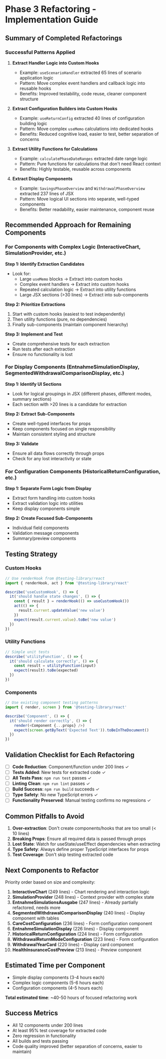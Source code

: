 # Phase 3 Refactoring - Implementation Guide

## Summary of Completed Refactorings

### Successful Patterns Applied

1. **Extract Handler Logic into Custom Hooks**
   - Example: `useScenarioHandler` extracted 65 lines of scenario application logic
   - Pattern: Move complex event handlers and callback logic into reusable hooks
   - Benefits: Improved testability, code reuse, cleaner component structure

2. **Extract Configuration Builders into Custom Hooks**
   - Example: `useReturnConfig` extracted 40 lines of configuration building logic
   - Pattern: Move complex `useMemo` calculations into dedicated hooks
   - Benefits: Reduced cognitive load, easier to test, better separation of concerns

3. **Extract Utility Functions for Calculations**
   - Example: `calculatePhaseDateRanges` extracted date range logic
   - Pattern: Pure functions for calculations that don't need React context
   - Benefits: Highly testable, reusable across components

4. **Extract Display Components**
   - Example: `SavingsPhaseOverview` and `WithdrawalPhaseOverview` extracted 237 lines of JSX
   - Pattern: Move logical UI sections into separate, well-typed components
   - Benefits: Better readability, easier maintenance, component reuse

## Recommended Approach for Remaining Components

### For Components with Complex Logic (InteractiveChart, SimulationProvider, etc.)

**Step 1: Identify Extraction Candidates**
- Look for:
  - Large `useMemo` blocks → Extract into custom hooks
  - Complex event handlers → Extract into custom hooks
  - Repeated calculation logic → Extract into utility functions
  - Large JSX sections (>30 lines) → Extract into sub-components

**Step 2: Prioritize Extractions**
1. Start with custom hooks (easiest to test independently)
2. Then utility functions (pure, no dependencies)
3. Finally sub-components (maintain component hierarchy)

**Step 3: Implement and Test**
- Create comprehensive tests for each extraction
- Run tests after each extraction
- Ensure no functionality is lost

### For Display Components (EntnahmeSimulationDisplay, SegmentedWithdrawalComparisonDisplay, etc.)

**Step 1: Identify UI Sections**
- Look for logical groupings in JSX (different phases, different modes, summary sections)
- Each section with >20 lines is a candidate for extraction

**Step 2: Extract Sub-Components**
- Create well-typed interfaces for props
- Keep components focused on single responsibility
- Maintain consistent styling and structure

**Step 3: Validate**
- Ensure all data flows correctly through props
- Check for any lost interactivity or state

### For Configuration Components (HistoricalReturnConfiguration, etc.)

**Step 1: Separate Form Logic from Display**
- Extract form handling into custom hooks
- Extract validation logic into utilities
- Keep display components simple

**Step 2: Create Focused Sub-Components**
- Individual field components
- Validation message components
- Summary/preview components

## Testing Strategy

### Custom Hooks
```typescript
// Use renderHook from @testing-library/react
import { renderHook, act } from '@testing-library/react'

describe('useCustomHook', () => {
  it('should handle state changes', () => {
    const { result } = renderHook(() => useCustomHook())
    act(() => {
      result.current.updateValue('new value')
    })
    expect(result.current.value).toBe('new value')
  })
})
```

### Utility Functions
```typescript
// Simple unit tests
describe('utilityFunction', () => {
  it('should calculate correctly', () => {
    const result = utilityFunction(input)
    expect(result).toBe(expected)
  })
})
```

### Components
```typescript
// Use existing component testing patterns
import { render, screen } from '@testing-library/react'

describe('Component', () => {
  it('should render correctly', () => {
    render(<Component {...props} />)
    expect(screen.getByText('Expected Text')).toBeInTheDocument()
  })
})
```

## Validation Checklist for Each Refactoring

- [ ] **Code Reduction**: Component/function under 200 lines ✓
- [ ] **Tests Added**: New tests for extracted code ✓
- [ ] **All Tests Pass**: `npm run test` passes ✓
- [ ] **Linting Clean**: `npm run lint` passes ✓
- [ ] **Build Success**: `npm run build` succeeds ✓
- [ ] **Type Safety**: No new TypeScript errors ✓
- [ ] **Functionality Preserved**: Manual testing confirms no regressions ✓

## Common Pitfalls to Avoid

1. **Over-extraction**: Don't create components/hooks that are too small (< 10 lines)
2. **Breaking Props**: Ensure all required data is passed through props
3. **Lost State**: Watch for useState/useEffect dependencies when extracting
4. **Type Safety**: Always define proper TypeScript interfaces for props
5. **Test Coverage**: Don't skip testing extracted code

## Next Components to Refactor

Priority order based on size and complexity:

1. **InteractiveChart** (249 lines) - Chart rendering and interaction logic
2. **SimulationProvider** (248 lines) - Context provider with complex state
3. **EntnahmeSimulationsAusgabe** (247 lines) - Already partially refactored, needs more
4. **SegmentedWithdrawalComparisonDisplay** (240 lines) - Display component with tables
5. **CareCostConfiguration** (236 lines) - Form configuration component
6. **EntnahmeSimulationDisplay** (226 lines) - Display component  
7. **HistoricalReturnConfiguration** (224 lines) - Form configuration
8. **WithdrawalReturnModeConfiguration** (223 lines) - Form configuration
9. **WithdrawalYearCard** (220 lines) - Display card component
10. **HealthInsuranceCostPreview** (213 lines) - Preview component

## Estimated Time per Component

- Simple display components (3-4 hours each)
- Complex logic components (5-6 hours each)
- Configuration components (4-5 hours each)

**Total estimated time**: ~40-50 hours of focused refactoring work

## Success Metrics

- All 12 components under 200 lines
- At least 95% test coverage for extracted code
- Zero regression in functionality
- All builds and tests passing
- Code quality improved (better separation of concerns, easier to maintain)
